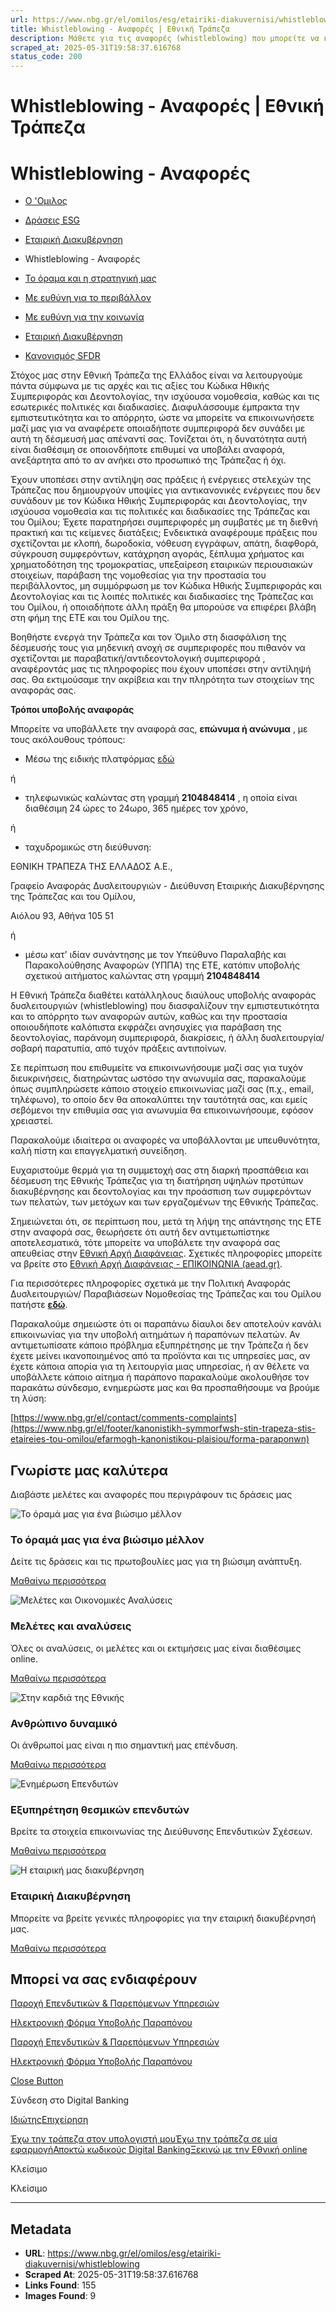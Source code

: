 ```yaml
---
url: https://www.nbg.gr/el/omilos/esg/etairiki-diakuvernisi/whistleblowing
title: Whistleblowing - Αναφορές | Εθνική Τράπεζα
description: Μάθετε για τις αναφορές (whistleblowing) που μπορείτε να κάνετε για τυχόν αντικανονικές ενέργειες. Μπείτε στο site της Εθνικής Τράπεζας για περισσότερα!
scraped_at: 2025-05-31T19:58:37.616768
status_code: 200
---
```


# Whistleblowing - Αναφορές | Εθνική Τράπεζα

# Whistleblowing - Αναφορές

  * [Ο 'Ομιλος](/el/omilos)
  * [Δράσεις ESG](/el/omilos/esg)
  * [Εταιρική Διακυβέρνηση](/el/omilos/esg/etairiki-diakuvernisi)
  * Whistleblowing - Αναφορές 

  * [Το όραμα και η στρατηγική μας](/el/omilos/esg/orama-stratigiki)
  * [Με ευθύνη για το περιβάλλον](/el/omilos/esg/perivallon)
  * [Με ευθύνη για την κοινωνία](/el/omilos/esg/koinwniki-euthini)
  * [Εταιρική Διακυβέρνηση](/el/omilos/esg/etairiki-diakuvernisi)
  * [Κανονισμός SFDR](/el/omilos/esg/sustainable-finance-disclosure-regulation-sfdr)

Στόχος μας στην Εθνική Τράπεζα της Ελλάδος είναι να λειτουργούμε πάντα σύμφωνα με τις αρχές και τις αξίες του Κώδικα Ηθικής Συμπεριφοράς και Δεοντολογίας, την ισχύουσα νομοθεσία, καθώς και τις εσωτερικές πολιτικές και διαδικασίες. Διαφυλάσσουμε έμπρακτα την εμπιστευτικότητα και το απόρρητο, ώστε να μπορείτε να επικοινωνήσετε μαζί μας για να αναφέρετε οποιαδήποτε συμπεριφορά δεν συνάδει με αυτή τη δέσμευσή μας απέναντί σας. Τονίζεται ότι, η δυνατότητα αυτή είναι διαθέσιμη σε οποιονδήποτε επιθυμεί να υποβάλει αναφορά, ανεξάρτητα από το αν ανήκει στο προσωπικό της Τράπεζας ή όχι. 

Έχουν υποπέσει στην αντίληψη σας πράξεις ή ενέργειες στελεχών της Τράπεζας που δημιουργούν υποψίες για αντικανονικές ενέργειες που δεν συνάδουν με τον Κώδικα Ηθικής Συμπεριφοράς και Δεοντολογίας, την ισχύουσα νομοθεσία και τις πολιτικές και διαδικασίες της Τράπεζας και του Ομίλου; Έχετε παρατηρήσει συμπεριφορές μη συμβατές με τη διεθνή πρακτική και τις κείμενες διατάξεις; Ενδεικτικά αναφέρουμε πράξεις που σχετίζονται με κλοπή, δωροδοκία, νόθευση εγγράφων, απάτη, διαφθορά, σύγκρουση συμφερόντων, κατάχρηση αγοράς, ξέπλυμα χρήματος και χρηματοδότηση της τρομοκρατίας, υπεξαίρεση εταιρικών περιουσιακών στοιχείων, παράβαση της νομοθεσίας για την προστασία του περιβάλλοντος, μη συμμόρφωση με τον Κώδικα Ηθικής Συμπεριφοράς και Δεοντολογίας και τις λοιπές πολιτικές και διαδικασίες της Τράπεζας και του Ομίλου, ή οποιαδήποτε άλλη πράξη θα μπορούσε να επιφέρει βλάβη στη φήμη της ΕΤΕ και του Ομίλου της.

Βοηθήστε ενεργά την Τράπεζα και τον Όμιλο στη διασφάλιση της δέσμευσής τους για μηδενική ανοχή σε συμπεριφορές που πιθανόν να σχετίζονται με παραβατική/αντιδεοντολογική συμπεριφορά , αναφέροντάς μας τις πληροφορίες που έχουν υποπέσει στην αντίληψή σας. Θα εκτιμούσαμε την ακρίβεια και την πληρότητα των στοιχείων της αναφοράς σας.

**Τρόποι υποβολής αναφοράς**

Μπορείτε να υποβάλλετε την αναφορά σας, **επώνυμα ή ανώνυμα** , με τους ακόλουθους τρόπους: 

  * Μέσω της ειδικής πλατφόρμας [εδώ](https://whistleblowing.nbg.gr/#/?lang=el#/)

ή

  * τηλεφωνικώς καλώντας στη γραμμή **2104848414** , η οποία είναι διαθέσιμη 24 ώρες το 24ωρο, 365 ημέρες τον χρόνο, 

ή 

  * ταχυδρομικώς στη διεύθυνση:

ΕΘΝΙΚΗ ΤΡΑΠΕΖΑ ΤΗΣ ΕΛΛΑΔΟΣ Α.Ε., 

Γραφείο Αναφοράς Δυσλειτουργιών - Διεύθυνση Εταιρικής Διακυβέρνησης της Τράπεζας και του Ομίλου,

Αιόλου 93, Αθήνα 105 51

ή

  * μέσω κατ’ ιδίαν συνάντησης με τον Υπεύθυνο Παραλαβής και Παρακολούθησης Αναφορών (ΥΠΠΑ) της ΕΤΕ, κατόπιν υποβολής σχετικού αιτήματος καλώντας στη γραμμή **2104848414**

Η Εθνική Τράπεζα διαθέτει κατάλληλους διαύλους υποβολής αναφοράς δυσλειτουργιών (whistleblowing) που διασφαλίζουν την εμπιστευτικότητα και το απόρρητο των αναφορών αυτών, καθώς και την προστασία οποιουδήποτε καλόπιστα εκφράζει ανησυχίες για παράβαση της δεοντολογίας, παράνομη συμπεριφορά, διακρίσεις, ή άλλη δυσλειτουργία/σοβαρή παρατυπία, από τυχόν πράξεις αντιποίνων. 

Σε περίπτωση που επιθυμείτε να επικοινωνήσουμε μαζί σας για τυχόν διευκρινήσεις, διατηρώντας ωστόσο την ανωνυμία σας, παρακαλούμε όπως συμπληρώσετε κάποιο στοιχείο επικοινωνίας μαζί σας (π.χ., email, τηλέφωνο), το οποίο δεν θα αποκαλύπτει την ταυτότητά σας, και εμείς σεβόμενοι την επιθυμία σας για ανωνυμία θα επικοινωνήσουμε, εφόσον χρειαστεί.

Παρακαλούμε ιδιαίτερα οι αναφορές να υποβάλλονται με υπευθυνότητα, καλή πίστη και επαγγελματική συνείδηση.

Ευχαριστούμε θερμά για τη συμμετοχή σας στη διαρκή προσπάθεια και δέσμευση της Εθνικής Τράπεζας για τη διατήρηση υψηλών προτύπων διακυβέρνησης και δεοντολογίας και την προάσπιση των συμφερόντων των πελατών, των μετόχων και των εργαζομένων της Εθνικής Τράπεζας.

Σημειώνεται ότι, σε περίπτωση που, μετά τη λήψη της απάντησης της ΕΤΕ στην αναφορά σας, θεωρήσετε ότι αυτή δεν αντιμετωπίστηκε αποτελεσματικά, τότε μπορείτε να υποβάλετε την αναφορά σας απευθείας στην [Εθνική Αρχή Διαφάνειας](https://aead.gr/). Σχετικές πληροφορίες μπορείτε να βρείτε στο [Εθνική Αρχή Διαφάνειας - ΕΠΙΚΟΙΝΩΝΙΑ (aead.gr)](https://aead.gr/submit-complaint). 

Για περισσότερες πληροφορίες σχετικά με την Πολιτική Αναφοράς Δυσλειτουργιών/ Παραβιάσεων Nομοθεσίας της Τράπεζας και του Ομίλου πατήστε **[εδώ](https://www.nbg.gr/-/jssmedia/Files/Group/esg/NBG-GROUP-WHISTLEBLOWING-POLICY-GR.pdf?rev=813e4a8afba84b15b95a4ff47ce75fb7&hash=0CDF56A20383FB5B6FE68355A5CB06D5)**.

Παρακαλούμε σημειώστε ότι οι παραπάνω δίαυλοι δεν αποτελούν κανάλι επικοινωνίας για την υποβολή αιτημάτων ή παραπόνων πελατών. Αν αντιμετωπίσατε κάποιο πρόβλημα εξυπηρέτησης με την Τράπεζα ή δεν έχετε μείνει ικανοποιημένος από τα προϊόντα και τις υπηρεσίες μας, αν έχετε κάποια απορία για τη λειτουργία μιας υπηρεσίας, ή αν θέλετε να υποβάλλετε κάποιο αίτημα ή παράπονο παρακαλούμε ακολουθήσε τον παρακάτω σύνδεσμο, ενημερώστε μας και θα προσπαθήσουμε να βρούμε τη λύση:

[https://www.nbg.gr/el/contact/comments-complaints](https://www.nbg.gr/el/footer/kanonistikh-symmorfwsh-stin-trapeza-stis-etaireies-tou-omilou/efarmogh-kanonistikou-plaisiou/forma-paraponwn)

## Γνωρίστε μας καλύτερα

Διαβάστε μελέτες και αναφορές που περιγράφουν τις δράσεις μας

![Το όραμά μας για ένα βιώσιμο μέλλον ](https://www.nbg.gr/-/jssmedia/Images/group/esg-oi-draseis-mas/PG0653-iStock-1158184877-Horizontal-800x480.png?rev=f33e9db093a04ea3afd0daf1f76db6fb)

### Το όραμά μας για ένα βιώσιμο μέλλον 

Δείτε τις δράσεις και τις πρωτοβουλίες μας για τη βιώσιμη ανάπτυξη.

[Μαθαίνω περισσότερα](/el/omilos/esg "Μαθαίνω περισσότερα")

![ Μελέτες και Οικονομικές Αναλύσεις](https://www.nbg.gr/-/jssmedia/Images/group/meletes-kai-analiseis/PG0643-iStock-623058378-Horizontal-800x480.jpg?rev=236b3a17b8ee487ca274cb84afed6c5e)

### Μελέτες και αναλύσεις 

Όλες οι αναλύσεις, οι μελέτες και οι εκτιμήσεις μας είναι διαθέσιμες online.

[Μαθαίνω περισσότερα](/el/omilos/meletes-oikonomikes-analuseis "Μαθαίνω περισσότερα")

![Στην καρδιά της Εθνικής](https://www.nbg.gr/-/jssmedia/Images/group/HR-pillar-placeholder/hr-pillar-page/shutterstock_551937673-Card-800x480.jpg?rev=-1)

### Ανθρώπινο δυναμικό 

Οι άνθρωποί μας είναι η πιο σημαντική μας επένδυση.

[Μαθαίνω περισσότερα](/el/omilos/anthrwpino-dunamiko "Μαθαίνω περισσότερα")

![Ενημέρωση Επενδυτών](https://www.nbg.gr/-/jssmedia/Images/group/enhmerwsh-ependutwn/_shutterstock_2042032115_800x480.jpg?rev=-1)

### Εξυπηρέτηση θεσμικών επενδυτών

Βρείτε τα στοιχεία επικοινωνίας της Διεύθυνσης Επενδυτικών Σχέσεων.

[Μαθαίνω περισσότερα](/el/omilos/enimerwsi-ependutwn/eksipiretisi-thesmikwn-ependutwn "Μαθαίνω περισσότερα")

![Η εταιρική μας διακυβέρνηση](https://www.nbg.gr/-/jssmedia/Images/group/esg-oi-draseis-mas/h-etairikh-diakuvernhsh/ktirio_karatzia_new-Horizontal-800x480.jpg?rev=564682fee42d4133ab199bf92c88c4e1)

### Εταιρική Διακυβέρνηση

Μπορείτε να βρείτε γενικές πληροφορίες για την εταιρική διακυβέρνησή μας.

[Μαθαίνω περισσότερα](/el/omilos/esg/etairiki-diakuvernisi "Μαθαίνω περισσότερα")

## Μπορεί να σας ενδιαφέρουν

[Παροχή Επενδυτικών & Παρεπόμενων Υπηρεσιών](/el/footer/kanonistikh-symmorfwsh-stin-trapeza-stis-etaireies-tou-omilou/efarmogh-kanonistikou-plaisiou/paroxh-ependytikwn-parepomenwn-yphresiwn)

[Ηλεκτρονική Φόρμα Υποβολής Παραπόνου](/el/footer/kanonistikh-symmorfwsh-stin-trapeza-stis-etaireies-tou-omilou/efarmogh-kanonistikou-plaisiou/forma-paraponwn)

[Παροχή Επενδυτικών & Παρεπόμενων Υπηρεσιών](/el/footer/kanonistikh-symmorfwsh-stin-trapeza-stis-etaireies-tou-omilou/efarmogh-kanonistikou-plaisiou/paroxh-ependytikwn-parepomenwn-yphresiwn)

[Ηλεκτρονική Φόρμα Υποβολής Παραπόνου](/el/footer/kanonistikh-symmorfwsh-stin-trapeza-stis-etaireies-tou-omilou/efarmogh-kanonistikou-plaisiou/forma-paraponwn)

[Close Button](#)

Σύνδεση στο Digital Banking

[Ιδιώτης](https://ibank.nbg.gr/web/?loginType=retail)[Επιχείρηση](https://ibank.nbg.gr/web/?loginType=corporate)

[Έχω την τράπεζα στον υπολογιστή μου](/el/idiwtes/kathimerines-sunallages/digital-banking/internet-banking)[Έχω την τράπεζα σε μία εφαρμογή](/el/idiwtes/kathimerines-sunallages/digital-banking/mobile-banking)[Αποκτώ κωδικούς Digital Banking](/el/idiwtes/kathimerines-sunallages/digital-banking/dunatotites-internet-mobile-banking/ekdosi-kwdikwn-digital-banking)[Ξεκινώ με την Εθνική online](/el/idiwtes/kathimerines-sunallages/digital-banking/ksekiniste-me-thn-ethniki-online)

Κλείσιμο

Κλείσιμο

---

## Metadata

- **URL**: https://www.nbg.gr/el/omilos/esg/etairiki-diakuvernisi/whistleblowing
- **Scraped At**: 2025-05-31T19:58:37.616768
- **Links Found**: 155
- **Images Found**: 9
